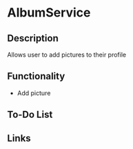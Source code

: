 # AlbumService

## Description
Allows user to add pictures to their profile

## Functionality
* Add picture

## To-Do List

## Links